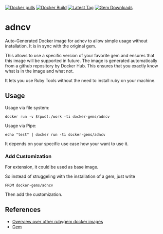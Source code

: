 [![Docker pulls](https://img.shields.io/docker/pulls/rubygem/adncv.svg)](https://hub.docker.com/r/rubygem/adncv/)
[![Docker Build](https://img.shields.io/docker/automated/rubygem/adncv.svg)](https://hub.docker.com/r/rubygem/adncv/)
[![Latest Tag](https://img.shields.io/github/tag/docker-rubygem/adncv.svg)](https://hub.docker.com/r/rubygem/adncv/)
[![Gem Downloads](https://img.shields.io/gem/dt/adncv.svg)](https://rubygems.org/gems/adncv/)
# adncv

Auto-Generated Docker image for adncv to allow simple usage without installation.
It is in sync with the original gem.

This allows to use a specific version of your favorite gem and ensures that this image will be supported in future.
The image is generated automatically from a github repository by Docker Hub.
This ensures that you exactly know what is in the image and what not.

It lets you use Ruby Tools without the need to install ruby on your machine.

## Usage

Usage via file system:

`docker run -v $(pwd):/work -ti docker-gems/adncv`

Usage via Pipe:

`echo "test" | docker run -ti docker-gems/adncv`

It depends on your specific use case how your want to use it.

### Add Customization

For extension, it could be used as base image.

So instead of struggeling with the installation of a gem, just write

`FROM docker-gems/adncv`

Then add the customization.

## References

 - [Overview over other rubygem docker images](https://github.com/thinkbot/docker-rubygem)
 - [Gem](https://rubygems.org/gems/adncv/)
